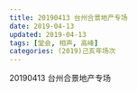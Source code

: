 ```yaml
---
title: 20190413 台州合景地产专场
date: 2019-04-13
updated: 2019-04-13
tags: [堂会, 相声, 高峰]
categories: (2019)己亥年场次
---
```

20190413 台州合景地产专场